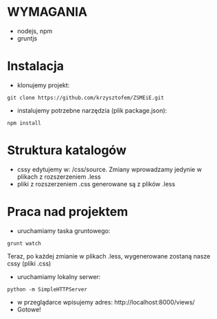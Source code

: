 # WYMAGANIA
* nodejs, npm
* gruntjs

# Instalacja
* klonujemy projekt: 
```
git clone https://github.com/krzysztofem/ZSMEiE.git
```
* instalujemy potrzebne narzędzia (plik package.json): 
```
npm install
```

# Struktura katalogów
* cssy edytujemy w: /css/source. Zmiany wprowadzamy jedynie w plikach z rozszerzeniem .less
* pliki z rozszerzeniem .css generowane są z plików .less

# Praca nad projektem
* uruchamiamy taska gruntowego:
```
grunt watch
```
Teraz, po każdej zmianie w plikach .less, wygenerowane zostaną nasze cssy (pliki .css)
* uruchamiamy lokalny serwer:
```
python -m SimpleHTTPServer
```
* w przeglądarce wpisujemy adres: http://localhost:8000/views/
* Gotowe!
